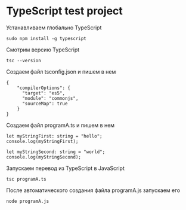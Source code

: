 # TypeScript test project

Устанавливаем глобально TypeScript

```
sudo npm install -g typescript
```

Смотрим версию TypeScript

```
tsc --version
```

Создаем файл tsconfig.json и пишем в нем

```
{
    "compilerOptions": {
      "target": "es5",
      "module": "commonjs",
      "sourceMap": true
    }
}
```

Создаем файл programA.ts и пишем в нем

```
let myStringFirst: string = "hello";
console.log(myStringFirst);

let myStringSecond: string = "world";
console.log(myStringSecond);
```

Запускаем перевод из TypeScript в JavaScript

```
tsc programA.ts
```

После автоматического создания файла programA.js запускаем его

```
node programA.js
```
